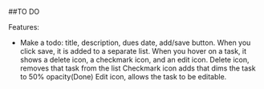##TO DO

Features:

- Make a todo: title, description, dues date, add/save button.
  When you click save, it is added to a separate list.
  When you hover on a task, it shows a delete icon, a checkmark icon, and an edit icon.
  Delete icon, removes that task from the list
  Checkmark icon adds that dims the task to 50% opacity(Done)
  Edit icon, allows the task to be editable.
